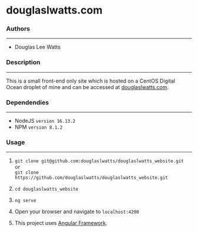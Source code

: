 # douglaslwatts.com

### Authors

---

* Douglas Lee Watts

### Description

---

This is a small front-end only site which is hosted on a CentOS Digital Ocean droplet of mine 
and can be accessed at [douglaslwatts.com](https://douglaslwatts.com).

### Dependendies

---

* NodeJS `version 16.13.2`
* NPM `version 8.1.2`

### Usage

---

1. ```git clone git@github.com:douglaslwatts/douglaslwatts_website.git```<br>or<br>
   ```git clone https://github.com/douglaslwatts/douglaslwatts_website.git```

2. ```cd douglaslwatts_website```

3. ```ng serve```

4. Open your browser and navigate to `localhost:4200`

5. This project uses [Angular Framework](https://angular.io/docs).